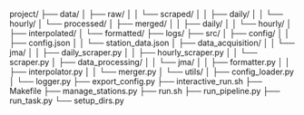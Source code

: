 project/
├── data/
│   ├── raw/
│   │   └── scraped/
│   │       ├── daily/
│   │       └── hourly/
│   └── processed/
│       ├── merged/
│       │   ├── daily/
│       │   └── hourly/
│       ├── interpolated/
│       └── formatted/
├── logs/
├── src/
│   ├── config/
│   │   ├── config.json
│   │   └── station_data.json
│   ├── data_acquisition/
│   │   └── jma/
│   │       ├── daily_scraper.py
│   │       ├── hourly_scraper.py
│   │       └── scraper.py
│   ├── data_processing/
│   │   └── jma/
│   │       ├── formatter.py
│   │       ├── interpolator.py
│   │       └── merger.py
│   └── utils/
│       ├── config_loader.py
│       └── logger.py
├── export_config.py
├── interactive_run.sh
├── Makefile
├── manage_stations.py
├── run.sh
├── run_pipeline.py
├── run_task.py
└── setup_dirs.py
